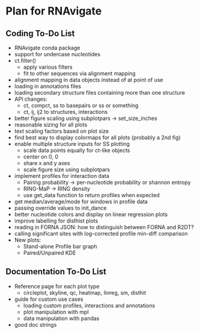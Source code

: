 Plan for RNAvigate
==================

Coding To-Do List
-----------------

- RNAvigate conda package
- support for undercase nucleotides
- ct.filter()
  - apply various filters
  - fit to other sequences via alignment mapping
- alignment mapping in data objects instead of at point of use
- loading in annotations files
- loading secondary structure files containing more than one structure
- API changes:
  - ct, compct, ss to basepairs or ss or something
  - ct, ij, ij2 to structures, interactions
- better figure scaling using subplotpars -> set_size_inches
- reasonable sizing for all plots
- text scaling factors based on plot size
- find best way to display colormaps for all plots (probably a 2nd fig)
- enable multiple structure inputs for SS plotting
  - scale data points equally for ct-like objects
  - center on 0, 0
  - share x and y axes
  - scale figure size using subplotpars
- implement profiles for interaction data
  - Pairing probability -> per-nucleotide probability or shannon entropy
  - RING-MaP -> RING density
  - use get_data function to return profiles when expected
- get median/average/mode for windows in profile data
- passing override values to init_dance
- better nucleotide colors and display on linear regression plots
- improve labelling for disthist plots
- reading in FORNA JSON: how to distinguish between FORNA and R2DT?
- calling significant sites with log-corrected profile min-diff comparison
- New plots:
  - Stand-alone Profile bar graph
  - Paired/Unpaired KDE

Documentation To-Do List
------------------------

- Reference page for each plot type
  - circleplot, skyline, qc, heatmap, linreg, sm, disthit
- guide for custom use cases
  - loading custom profiles, interactions and annotations
  - plot manipulation with mpl
  - data manipulation with pandas
- good doc strings
